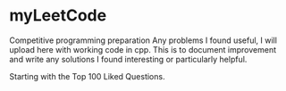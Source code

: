 # myLeetCode
Competitive programming preparation 
Any problems I found useful, I will upload here with working code in cpp. 
This is to document improvement and write any solutions I found interesting or particularly helpful. 

Starting with the Top 100 Liked Questions. 
